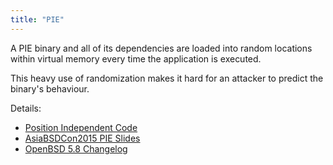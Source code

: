 ```yaml
---
title: "PIE"
---
```


A PIE binary and all of its dependencies are loaded into random locations
within virtual memory every time the application is executed.

This heavy use of randomization makes it hard for an attacker to predict the
binary's behaviour.

Details:

* [Position Independent Code](https://en.wikipedia.org/wiki/Position-independent_code)
* [AsiaBSDCon2015 PIE Slides](https://www.openbsd.org/papers/asiabsdcon2015-pie-slides.pdf)
* [OpenBSD 5.8 Changelog](https://www.openbsd.org/plus58.html)
